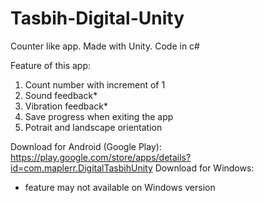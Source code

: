 # Tasbih-Digital-Unity
Counter like app. Made with Unity. Code in c#

Feature of this app:
1) Count number with increment of 1
2) Sound feedback*
3) Vibration feedback*
4) Save progress when exiting the app
5) Potrait and landscape orientation

Download for Android (Google Play): https://play.google.com/store/apps/details?id=com.maplerr.DigitalTasbihUnity 
Download for Windows: 

* feature may not available on Windows version
